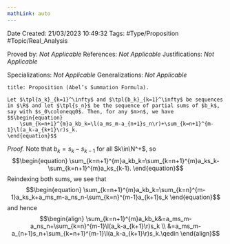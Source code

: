 ```yaml
---
mathLink: auto
---
```


<div class="topSpace"></div>

Date Created: 21/03/2023 10:49:32
Tags: #Type/Proposition #Topic/Real_Analysis

Proved by: <i>Not Applicable</i>
References: <i>Not Applicable</i>
Justifications: <i>Not Applicable</i>

Specializations: <i>Not Applicable</i>
Generalizations: <i>Not Applicable</i>

``` ad-Proposition
title: Proposition (Abel’s Summation Formula).

Let $\tpl{a_k}_{k=1}^\infty$ and $\tpl{b_k}_{k=1}^\infty$ be sequences in $\R$ and let $\tpl{s_n}$ be the sequence of partial sums of $b_k$, say with $s_0\coloneqq0$. Then, for any $m>n$, we have
$$\begin{equation}
    \sum_{k=n+1}^{m}a_kb_k=\l(a_ms_m-a_{n+1}s_n\r)+\sum_{k=n+1}^{m-1}\l(a_k-a_{k+1}\r)s_k.
\end{equation}$$

```

<i>Proof.</i> Note that $b_k=s_k-s_{k-1}$ for all $k\in\N^+$, so
$$\begin{equation}
    \sum_{k=n+1}^{m}a_kb_k=\sum_{k=n+1}^{m}a_ks_k-\sum_{k=n+1}^{m}a_ks_{k-1}.
\end{equation}$$
Reindexing both sums, we see that
$$\begin{equation}
    \sum_{k=n+1}^{m}a_kb_k=\sum_{k=n}^{m-1}a_ks_k+a_ms_m-a_ns_n-\sum_{k=n}^{m-1}a_{k+1}s_k
\end{equation}$$
and hence
$$\begin{align}
    \sum_{k=n+1}^{m}a_kb_k&=a_ms_m-a_ns_n+\sum_{k=n}^{m-1}\l(a_k-a_{k+1}\r)s_k \\
    &=a_ms_m-a_{n+1}s_n+\sum_{k=n+1}^{m-1}\l(a_k-a_{k+1}\r)s_k.\qedin
\end{align}$$
